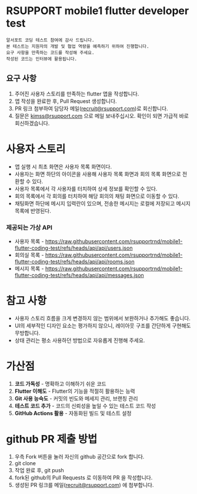 # RSUPPORT mobile1 flutter developer test

    알서포트 코딩 테스트 참여에 감사 드립니다.
    본 테스트는 지원자의 개발 및 협업 역량을 예측하기 위하여 진행합니다.
    요구 사항을 만족하는 코드를 작성해 주세요.
    작성된 코드는 인터뷰에 활용됩니다.

## 요구 사항
1. 주어진 사용자 스토리를 만족하는 flutter 앱을 작성합니다.
2. 앱 작성을 완료한 후, Pull Request 생성합니다.
3. PR 링크 첨부하여 담당자 메일(recruit@rsupport.com)로 회신합니다.
4. 질문은 kimss@rsupport.com 으로 메일 보내주십시오. 확인이 되면 가급적 바로 회신하겠습니다.

# 사용자 스토리

- 앱 실행 시 최초 화면은 사용자 목록 화면이다.
- 사용자는 화면 하단의 아이콘을 사용해 사용자 목록 화면과 회의 목록 화면으로 전환할 수 있다.
- 사용자 목록에서 각 사용자를 터치하여 상세 정보를 확인할 수 있다.
- 회의 목록에서 각 회의를 터치하여 해당 회의의 채팅 화면으로 이동할 수 있다.
- 채팅화면 하단에 메시지 입력란이 있으며, 전송한 메시지는 로컬에 저장되고 메시지 목록에 반영된다.

### 제공되는 가상 API

- 사용자 목록 - https://raw.githubusercontent.com/rsupportrnd/mobile1-flutter-coding-test/refs/heads/api/api/users.json
- 회의실 목록 - https://raw.githubusercontent.com/rsupportrnd/mobile1-flutter-coding-test/refs/heads/api/api/rooms.json
- 메시지 목록 - https://raw.githubusercontent.com/rsupportrnd/mobile1-flutter-coding-test/refs/heads/api/api/messages.json

# 참고 사항

- 사용자 스토리 흐름을 크게 변경하지 않는 범위에서 보완하거나 추가해도 좋습니다.
- UI의 세부적인 디자인 요소는 평가하지 않으니, 레이아웃 구조를 간단하게 구현해도 무방합니다.
- 상태 관리는 평소 사용하던 방법으로 자유롭게 진행해 주세요.

# 가산점

1. **코드 가독성** - 명확하고 이해하기 쉬운 코드
2. **Flutter 이해도** - Flutter의 기능을 적절히 활용하는 능력
3. **Git 사용 능숙도** - 커밋의 빈도와 메세지 관리, 브랜칭 관리
4. **테스트 코드 추가** - 코드의 신뢰성을 높일 수 있는 테스트 코드 작성
5. **GitHub Actions 활용** - 자동화된 빌드 및 테스트 설정
   
# github PR 제출 방법
1. 우측 Fork 버튼을 눌러 자신의 github 공간으로 fork 합니다.
2. git clone
3. 작업 완료 후, git push
4. fork된 github의 Pull Requests 로 이동하여 PR 을 작성합니다.
5. 생성된 PR 링크를 메일(recruit@rsupport.com) 에 첨부합니다.
